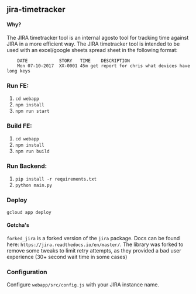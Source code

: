 ## jira-timetracker

#### Why?
The JIRA timetracker tool is an internal agosto tool for tracking time against JIRA in a more efficient way.
The JIRA timetracker tool is intended to be used with an excel/google sheets spread sheet in the following format:

```
    DATE            STORY   TIME    DESCRIPTION
    Mon 07-10-2017  XX-0001	45m	get report for chris what devices have long keys
```

### Run FE:
1. `cd webapp`
2. `npm install`
3. `npm run start`

### Build FE:
1. `cd webapp`
2. `npm install`
3. `npm run build`

### Run Backend:
1. `pip install -r requirements.txt`
2. `python main.py`

### Deploy
`gcloud app deploy`

#### Gotcha's
`forked_jira` is a forked version of the `jira` package. Docs can be found here: `https://jira.readthedocs.io/en/master/`. The library was forked to remove some tweaks to limit retry attempts, as they provided a bad user experience (30+ second wait time in some cases)

### Configuration
Configure `webapp/src/config.js` with your JIRA instance name.